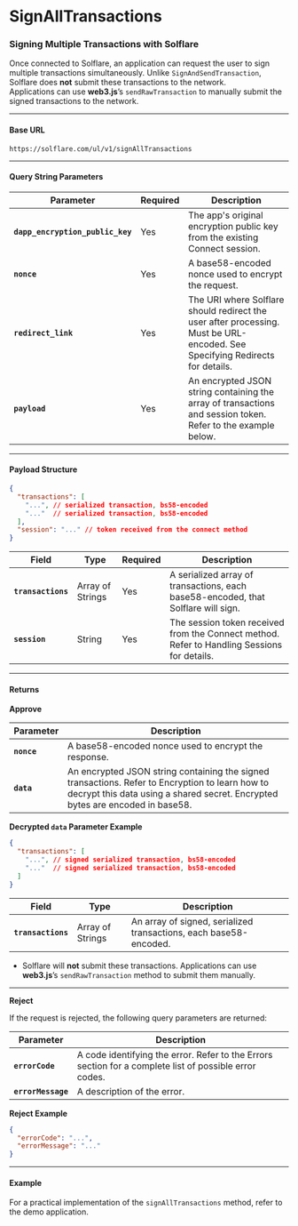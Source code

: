 # SignAllTransactions

### **Signing Multiple Transactions with Solflare**

Once connected to Solflare, an application can request the user to sign multiple transactions simultaneously. Unlike `SignAndSendTransaction`, Solflare does **not** submit these transactions to the network.\
Applications can use **web3.js**’s `sendRawTransaction` to manually submit the signed transactions to the network.

***

#### **Base URL**

```plaintext
https://solflare.com/ul/v1/signAllTransactions
```

***

#### **Query String Parameters**

| **Parameter**                    | **Required** | **Description**                                                                                                              |
| -------------------------------- | ------------ | ---------------------------------------------------------------------------------------------------------------------------- |
| **`dapp_encryption_public_key`** | Yes          | The app's original encryption public key from the existing Connect session.                                                  |
| **`nonce`**                      | Yes          | A base58-encoded nonce used to encrypt the request.                                                                          |
| **`redirect_link`**              | Yes          | The URI where Solflare should redirect the user after processing. Must be URL-encoded. See Specifying Redirects for details. |
| **`payload`**                    | Yes          | An encrypted JSON string containing the array of transactions and session token. Refer to the example below.                 |

***

#### **Payload Structure**

```json
{
  "transactions": [
    "...", // serialized transaction, bs58-encoded
    "..."  // serialized transaction, bs58-encoded
  ],
  "session": "..." // token received from the connect method
}
```

| **Field**          | **Type**         | **Required** | **Description**                                                                             |
| ------------------ | ---------------- | ------------ | ------------------------------------------------------------------------------------------- |
| **`transactions`** | Array of Strings | Yes          | A serialized array of transactions, each base58-encoded, that Solflare will sign.           |
| **`session`**      | String           | Yes          | The session token received from the Connect method. Refer to Handling Sessions for details. |

***

#### **Returns**

**Approve**

| **Parameter** | **Description**                                                                                                                                                                  |
| ------------- | -------------------------------------------------------------------------------------------------------------------------------------------------------------------------------- |
| **`nonce`**   | A base58-encoded nonce used to encrypt the response.                                                                                                                             |
| **`data`**    | An encrypted JSON string containing the signed transactions. Refer to Encryption to learn how to decrypt this data using a shared secret. Encrypted bytes are encoded in base58. |

**Decrypted `data` Parameter Example**

```json
{
  "transactions": [
    "...", // signed serialized transaction, bs58-encoded
    "..."  // signed serialized transaction, bs58-encoded
  ] 
}
```

| **Field**          | **Type**         | **Description**                                                   |
| ------------------ | ---------------- | ----------------------------------------------------------------- |
| **`transactions`** | Array of Strings | An array of signed, serialized transactions, each base58-encoded. |

* Solflare will **not** submit these transactions. Applications can use **web3.js**’s `sendRawTransaction` method to submit them manually.

***

**Reject**

If the request is rejected, the following query parameters are returned:

| **Parameter**      | **Description**                                                                                        |
| ------------------ | ------------------------------------------------------------------------------------------------------ |
| **`errorCode`**    | A code identifying the error. Refer to the Errors section for a complete list of possible error codes. |
| **`errorMessage`** | A description of the error.                                                                            |

**Reject Example**

```json
{
  "errorCode": "...",
  "errorMessage": "..."
}
```

***

#### **Example**

For a practical implementation of the `signAllTransactions` method, refer to the demo application.
